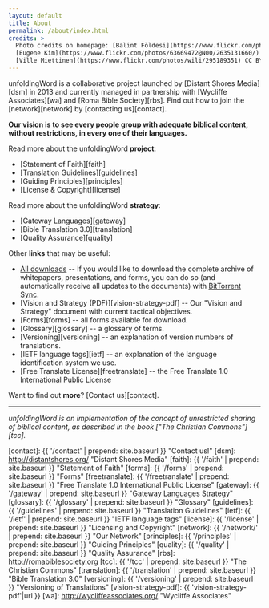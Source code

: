 ```yaml
---
layout: default
title: About
permalink: /about/index.html
credits: >
  Photo credits on homepage: [Balint Földesi](https://www.flickr.com/photos/109187123@N04/11753707934/) CC BY,
  [Eugene Kim](https://www.flickr.com/photos/63669472@N00/2635131660/) CC BY,
  [Ville Miettinen](https://www.flickr.com/photos/wili/295189351) CC BY
---
```


unfoldingWord is a collaborative project launched by [Distant Shores Media][dsm]
in 2013 and currently managed in partnership with [Wycliffe Associates][wa]
and [Roma Bible Society][rbs]. Find out how to join the [network][network] by [contacting us][contact].

**Our vision is to see every people group with adequate biblical content, without restrictions, in every one of their languages.**

Read more about the unfoldingWord **project**:

  -  [Statement of Faith][faith]
  -  [Translation Guidelines][guidelines]
  -  [Guiding Principles][principles]
  -  [License & Copyright][license]


Read more about the unfoldingWord **strategy**:

  -  [Gateway Languages][gateway]
  -  [Bible Translation 3.0][translation]
  -  [Quality Assurance][quality]

Other **links** that may be useful:

  -  [All downloads][archive] -- If you would like to download the complete archive of whitepapers, presentations, and forms, you can do so (and automatically receive all updates to the documents) with [BitTorrent Sync][btsync].
  -  [Vision and Strategy (PDF)][vision-strategy-pdf] -- Our "Vision and Strategy" document with current tactical objectives.
  -  [Forms][forms] -- all forms available for download.
  -  [Glossary][glossary] -- a glossary of terms.
  -  [Versioning][versioning] -- an explanation of version numbers of translations.
  -  [IETF language tags][ietf] -- an explanation of the language identification system we use.
  -  [Free Translate License][freetranslate] -- the Free Translate 1.0
     International Public License

Want to find out **more**? [Contact us][contact].

----

*unfoldingWord is an implementation of the concept of unrestricted sharing of biblical content, as described in the book ["The Christian Commons"][tcc].*


[archive]: https://link.getsync.com/#f=uW%20assets&sz=5E7&t=2&s=JRC7LO6CONWJVSNOKVQKYAGJI52CGBPOREXTXO5OWT5DKT32AKAA&i=CJGVRL3FOMC66ON3UGQKRTF6KSUUCP42N&v=2.0 "Click here for the BitTorrent Sync shared secret"
[btsync]: https://www.getsync.com/ "BitTorrent Sync"
[contact]: {{ '/contact' | prepend: site.baseurl }} "Contact us!"
[dsm]: http://distantshores.org/ "Distant Shores Media"
[faith]: {{ '/faith' | prepend: site.baseurl }} "Statement of Faith"
[forms]: {{ '/forms' | prepend: site.baseurl }} "Forms"
[freetranslate]: {{ '/freetranslate' | prepend: site.baseurl }} "Free Translate 1.0 International Public License"
[gateway]: {{ '/gateway' | prepend: site.baseurl }} "Gateway Languages Strategy"
[glossary]: {{ '/glossary' | prepend: site.baseurl }} "Glossary"
[guidelines]: {{ '/guidelines' | prepend: site.baseurl }} "Translation Guidelines"
[ietf]: {{ '/ietf' | prepend: site.baseurl }} "IETF language tags"
[license]: {{ '/license' | prepend: site.baseurl }} "Licensing and Copyright"
[network]: {{ '/network/' | prepend: site.baseurl }} "Our Network"
[principles]: {{ '/principles' | prepend: site.baseurl }} "Guiding Principles"
[quality]: {{ '/quality' | prepend: site.baseurl }} "Quality Assurance"
[rbs]: http://romabiblesociety.org
[tcc]: {{ '/tcc' | prepend: site.baseurl }} "The Christian Commons"
[translation]: {{ '/translation' | prepend: site.baseurl }} "Bible Translation 3.0"
[versioning]: {{ '/versioning' | prepend: site.baseurl }} "Versioning of Translations"
[vision-strategy-pdf]: {{ 'vision-strategy-pdf'|url }}
[wa]: http://wycliffeassociates.org/ "Wycliffe Associates"
